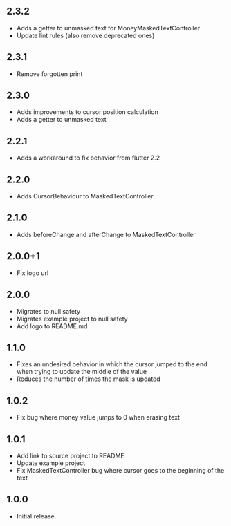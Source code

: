 ## 2.3.2

* Adds a getter to unmasked text for MoneyMaskedTextController
* Update lint rules (also remove deprecated ones)

## 2.3.1

* Remove forgotten print

## 2.3.0

* Adds improvements to cursor position calculation
* Adds a getter to unmasked text

## 2.2.1

* Adds a workaround to fix behavior from flutter 2.2

## 2.2.0

* Adds CursorBehaviour to MaskedTextController

## 2.1.0

* Adds beforeChange and afterChange to MaskedTextController

## 2.0.0+1

* Fix logo url

## 2.0.0

* Migrates to null safety
* Migrates example project to null safety
* Add logo to README.md

## 1.1.0

* Fixes an undesired behavior in which the cursor jumped to the end when trying to update the middle of the value
* Reduces the number of times the mask is updated

## 1.0.2

* Fix bug where money value jumps to 0 when erasing text

## 1.0.1

* Add link to source project to README
* Update example project
* Fix MaskedTextController bug where cursor goes to the beginning of the text

## 1.0.0

* Initial release.